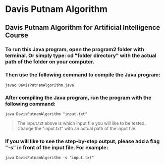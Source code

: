 # Davis Putnam Algorithm
## Davis Putnam Algorithm for Artificial Intelligence Course

### To run this Java program, open the program2 folder with terminal. Or simply type: cd "folder directory" with the actual path of the folder on your computer.

### Then use the following command to compile the Java program:
`javac DavisPutnamAlgorithm.java`

### After compiling the Java program, run the program with the following command:
`java DavisPutnamAlgorithm "input.txt"`

> The input.txt above is which input file you will like to be tested. Change the "input.txt" with an actual path of the input file.

### If you will like to see the step-by-step output, please add a flag "-s" in front of the input file. For example:
`java DavisPutnamAlgorithm -s "input.txt"`
